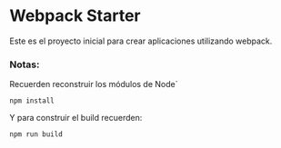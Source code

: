 # Webpack Starter

Este es el proyecto inicial para crear aplicaciones utilizando webpack.

### Notas:
Recuerden reconstruir los módulos de Node`
```
npm install
```

Y para construir el build recuerden:
```
npm run build
```

